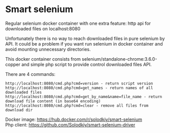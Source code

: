 Smart selenium
==============

Regular selenium docker container with one extra feature: http api for downloaded files on localhost:8080

Unfortunately there is no way to reach downloaded files in pure selenium by API. It could be a problem if you want run selenium in docker container and avoid mounting unnecessary directories.

This docker container consists from selenium/standalone-chrome:3.6.0-copper and simple php script to provide control downloaded files API.

There are 4 commands:
```
http://localhost:8080/cmd.php?cmd=version - return script version
http://localhost:8080/cmd.php?cmd=get_names - return names of all downloaded files
http://localhost:8080/cmd.php?cmd=get_by_name&name=file_name - return download file content (in base64 encoding)
http://localhost:8080/cmd.php?cmd=clear - remove all files from download dir
```

Docker image: https://hub.docker.com/r/solodkiy/smart-selenium  
Php client: https://github.com/Solodkiy/smart-selenium-driver
